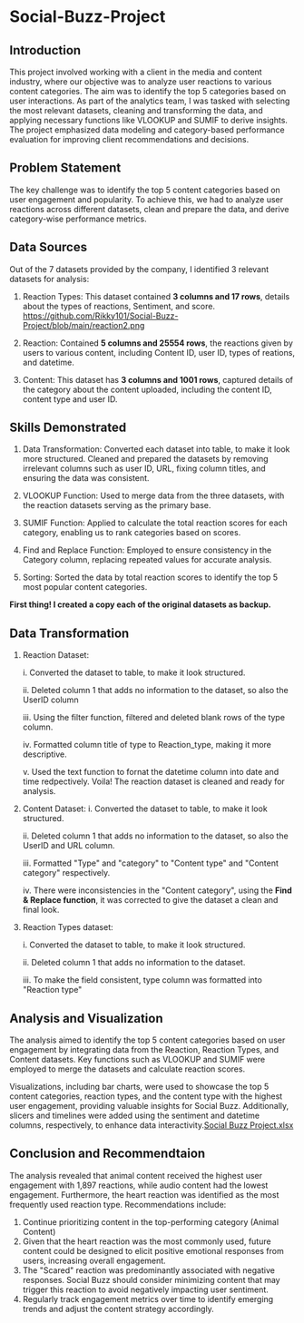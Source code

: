 # Social-Buzz-Project
## Introduction
This project involved working with a client in the media and content industry, where our objective was to analyze user reactions to various content categories. The aim was to identify the top 5 categories based on user interactions. As part of the analytics team, I was tasked with selecting the most relevant datasets, cleaning and transforming the data, and applying necessary functions like VLOOKUP and SUMIF to derive insights. The project emphasized data modeling and category-based performance evaluation for improving client recommendations and decisions.

## Problem Statement
The key challenge was to identify the top 5 content categories based on user engagement and popularity. To achieve this, we had to analyze user reactions across different datasets, clean and prepare the data, and derive category-wise performance metrics.

## Data Sources
 Out of the 7 datasets provided by the company, I identified 3 relevant datasets for analysis:
 1. Reaction Types: This dataset contained **3 columns and 17 rows**, details about the types of reactions, Sentiment, and score.
    <https://github.com/Rikky101/Social-Buzz-Project/blob/main/reaction2.png>
 
 2. Reaction: Contained **5 columns and 25554 rows**, the reactions given by users to various content, including Content ID, user ID, types of reations, and datetime.
    
 
 4. Content: This dataset has **3 columns and 1001 rows**, captured details of the category about the content uploaded, including the content ID, content type and user ID.

## Skills Demonstrated
1. Data Transformation: Converted each dataset into table, to make it look more structured. Cleaned and prepared the datasets by removing irrelevant columns such as user ID, URL, fixing column titles, and ensuring the data was consistent.

3. VLOOKUP Function: Used to merge data from the three datasets, with the reaction datasets serving as the primary base.
   
4. SUMIF Function: Applied to calculate the total reaction scores for each category, enabling us to rank categories based on scores.

5. Find and Replace Function: Employed to ensure consistency in the Category column, replacing repeated values for accurate analysis.

6. Sorting: Sorted the data by total reaction scores to identify the top 5 most popular content categories.

**First thing! I created a copy each of the original datasets as backup.**

## Data Transformation
1. Reaction Dataset:
   
   i. Converted the dataset to table, to make it look structured.

   ii. Deleted column 1 that adds no information to the dataset, so also the UserID column

   iii. Using the filter function, filtered and deleted blank rows of the type column.

   iv. Formatted column title of type to Reaction_type, making it more descriptive.   

    v. Used the text function to fornat the datetime column into date and time redpectively.
Voila! The reaction dataset is cleaned and ready for analysis.


2. Content Dataset:
   i. Converted the dataset to table, to make it look structured.

   ii. Deleted column 1 that adds no information to the dataset, so also the UserID and URL column.

   iii. Formatted "Type" and "category" to "Content type" and "Content category" respectively.

   iv. There were inconsistencies in the "Content category", using the **Find & Replace function**, it was corrected to           give the dataset a clean and final look.

3. Reaction Types dataset:

   i. Converted the dataset to table, to make it look structured.

   ii. Deleted column 1 that adds no information to the dataset.

   iii. To make the field consistent, type column was formatted into "Reaction type" 


## Analysis and Visualization
The analysis aimed to identify the top 5 content categories based on user engagement by integrating data from the Reaction, Reaction Types, and Content datasets. Key functions such as VLOOKUP and SUMIF were employed to merge the datasets and calculate reaction scores.

Visualizations, including bar charts, were used to showcase the top 5 content categories, reaction types, and the content type with the highest user engagement, providing valuable insights for Social Buzz. Additionally, slicers and timelines were added using the sentiment and datetime columns, respectively, to enhance data interactivity.[Social Buzz Project.xlsx](https://github.com/user-attachments/files/17717611/Social.Buzz.Project.xlsx)


## Conclusion and Recommendtaion
 The analysis revealed that animal content received the highest user engagement with 1,897 reactions, while audio content had the lowest engagement. Furthermore, the heart reaction was identified as the most frequently used reaction type.
Recommendations include:
 1. Continue prioritizing content in the top-performing category (Animal Content)
 2. Given that the heart reaction was the most commonly used, future content could be designed to elicit positive emotional responses from users, increasing overall engagement.
 3. The "Scared" reaction was predominantly associated with negative responses. Social Buzz should consider minimizing content that may trigger this reaction to avoid negatively impacting user sentiment.
 4.  Regularly track engagement metrics over time to identify emerging trends and adjust the content strategy accordingly.



